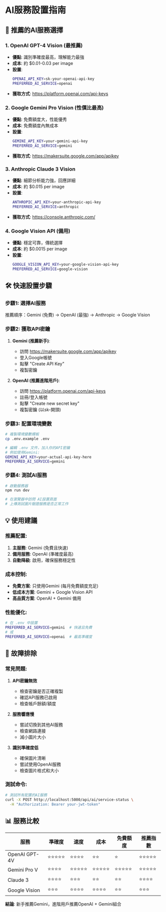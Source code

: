 # AI服務設置指南

## 🚀 推薦的AI服務選擇

### 1. OpenAI GPT-4 Vision (最推薦)
- **優點**: 識別準確度最高，理解能力最強
- **成本**: 約 $0.01-0.03 per image
- **設置**: 
  ```bash
  OPENAI_API_KEY=sk-your-openai-api-key
  PREFERRED_AI_SERVICE=openai
  ```
- **獲取方式**: https://platform.openai.com/api-keys

### 2. Google Gemini Pro Vision (性價比最高)
- **優點**: 免費額度大，性能優秀
- **成本**: 免費額度內無成本
- **設置**:
  ```bash
  GEMINI_API_KEY=your-gemini-api-key
  PREFERRED_AI_SERVICE=gemini
  ```
- **獲取方式**: https://makersuite.google.com/app/apikey

### 3. Anthropic Claude 3 Vision
- **優點**: 細節分析能力強，回應詳細
- **成本**: 約 $0.015 per image
- **設置**:
  ```bash
  ANTHROPIC_API_KEY=your-anthropic-api-key
  PREFERRED_AI_SERVICE=anthropic
  ```
- **獲取方式**: https://console.anthropic.com/

### 4. Google Vision API (備用)
- **優點**: 穩定可靠，傳統選擇
- **成本**: 約 $0.0015 per image
- **設置**:
  ```bash
  GOOGLE_VISION_API_KEY=your-google-vision-api-key
  PREFERRED_AI_SERVICE=google-vision
  ```

## 🛠️ 快速設置步驟

### 步驟1: 選擇AI服務
推薦順序：Gemini (免費) → OpenAI (最強) → Anthropic → Google Vision

### 步驟2: 獲取API密鑰
1. **Gemini (推薦新手)**:
   - 訪問 https://makersuite.google.com/app/apikey
   - 登入Google帳號
   - 點擊 "Create API Key"
   - 複製密鑰

2. **OpenAI (推薦進階用戶)**:
   - 訪問 https://platform.openai.com/api-keys
   - 註冊/登入帳號
   - 點擊 "Create new secret key"
   - 複製密鑰 (以sk-開頭)

### 步驟3: 配置環境變數
```bash
# 複製環境變數模板
cp .env.example .env

# 編輯 .env 文件，加入你的API密鑰
# 例如使用Gemini:
GEMINI_API_KEY=your-actual-api-key-here
PREFERRED_AI_SERVICE=gemini
```

### 步驟4: 測試AI服務
```bash
# 啟動服務器
npm run dev

# 在瀏覽器中訪問 AI設置頁面
# 上傳測試圖片驗證服務是否正常工作
```

## 💡 使用建議

### 推薦配置:
1. **主服務**: Gemini (免費且快速)
2. **備用服務**: OpenAI (準確度最高)
3. **自動降級**: 啟用，確保服務穩定性

### 成本控制:
- **免費方案**: 只使用Gemini (每月免費額度充足)
- **低成本方案**: Gemini + Google Vision API
- **高品質方案**: OpenAI + Gemini 備用

### 性能優化:
```bash
# 在 .env 中設置
PREFERRED_AI_SERVICE=gemini  # 快速且免費
# 或
PREFERRED_AI_SERVICE=openai  # 最高準確度
```

## 🔧 故障排除

### 常見問題:

1. **API密鑰無效**
   - 檢查密鑰是否正確複製
   - 確認API服務已啟用
   - 檢查帳戶餘額/額度

2. **服務響應慢**
   - 嘗試切換到其他AI服務
   - 檢查網路連接
   - 減小圖片大小

3. **識別準確度低**
   - 確保圖片清晰
   - 嘗試使用OpenAI服務
   - 檢查圖片格式和大小

### 測試命令:
```bash
# 測試所有配置的AI服務
curl -X POST http://localhost:5000/api/ai/service-status \
  -H "Authorization: Bearer your-jwt-token"
```

## 📊 服務比較

| 服務 | 準確度 | 速度 | 成本 | 免費額度 | 推薦指數 |
|------|--------|------|------|----------|----------|
| OpenAI GPT-4V | ⭐⭐⭐⭐⭐ | ⭐⭐⭐⭐ | ⭐⭐ | ⭐ | ⭐⭐⭐⭐⭐ |
| Gemini Pro V | ⭐⭐⭐⭐ | ⭐⭐⭐⭐⭐ | ⭐⭐⭐⭐⭐ | ⭐⭐⭐⭐⭐ | ⭐⭐⭐⭐⭐ |
| Claude 3 | ⭐⭐⭐⭐ | ⭐⭐⭐ | ⭐⭐ | ⭐⭐ | ⭐⭐⭐⭐ |
| Google Vision | ⭐⭐⭐ | ⭐⭐⭐⭐ | ⭐⭐⭐⭐ | ⭐⭐ | ⭐⭐⭐ |

**結論**: 新手推薦Gemini，進階用戶推薦OpenAI + Gemini組合